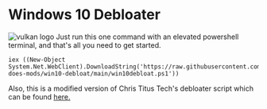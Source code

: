 # Windows 10 Debloater
![vulkan logo](https://github.com/link-does-mods/win10-debloat/blob/main/Images/Screenshot.png?raw=true)
Just run this one command with an elevated powershell terminal, and that's all you need to get started.
```
iex ((New-Object System.Net.WebClient).DownloadString('https://raw.githubusercontent.com/link-does-mods/win10-debloat/main/win10debloat.ps1'))
```
Also, this is a modified version of Chris Titus Tech's debloater script which can be found [here.](https://github.com/ChrisTitusTech/win10script)
